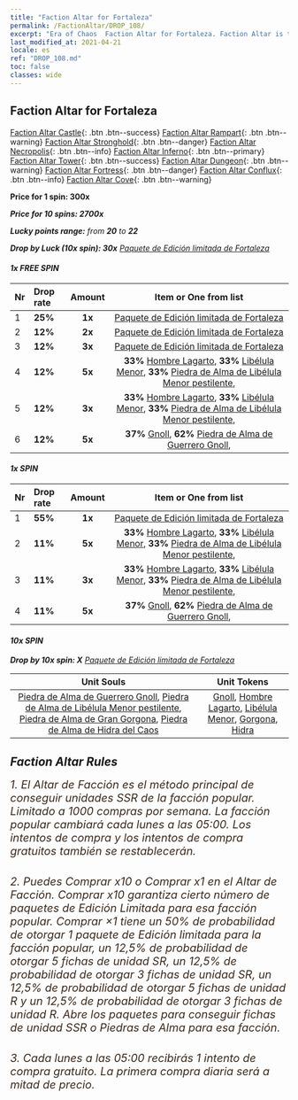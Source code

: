 ```yaml
---
title: "Faction Altar for Fortaleza"
permalink: /FactionAltar/DROP_108/
excerpt: "Era of Chaos  Faction Altar for Fortaleza. Faction Altar is the primary method for obtaining SSR units from the popular faction. Limited to 1,000 purchases each week. The popular faction changes at 05:00 every Monday. Purchase attempts and free purchase attempts will also reset then."
last_modified_at: 2021-04-21
locale: es
ref: "DROP_108.md"
toc: false
classes: wide
---
```


##  Faction Altar for **Fortaleza**

  [Faction Altar Castle](/es/FactionAltar/DROP_101/){: .btn .btn--success} [Faction Altar Rampart](/es/FactionAltar/DROP_102/){: .btn .btn--warning} [Faction Altar Stronghold](/es/FactionAltar/DROP_103/){: .btn .btn--danger} [Faction Altar Necropolis](/es/FactionAltar/DROP_104/){: .btn .btn--info} [Faction Altar Inferno](/es/FactionAltar/DROP_105/){: .btn .btn--primary} [Faction Altar Tower](/es/FactionAltar/DROP_106/){: .btn .btn--success} [Faction Altar Dungeon](/es/FactionAltar/DROP_107/){: .btn .btn--warning} [Faction Altar Fortress](/es/FactionAltar/DROP_108/){: .btn .btn--danger} [Faction Altar Conflux](/es/FactionAltar/DROP_109/){: .btn .btn--info} [Faction Altar Cove](/es/FactionAltar/DROP_112/){: .btn .btn--warning} 

  **Price for 1 spin: 300x** <i class="fas fa-gem"/>

  **Price for 10 spins: 2700x** <i class="fas fa-gem"/>

  **Lucky points range:** from **20** to **22**

  **Drop by Luck (10x spin): 30x** [Paquete de Edición limitada de Fortaleza](/es/Items/con_2142/)

####  1x FREE SPIN 

  |    Nr    |  Drop rate  |  Amount   |   Item or One from list  |
  |:---------|:------------|:---------:|:------------------------:|
  | 1 | **25%** | **1x** | [Paquete de Edición limitada de Fortaleza](/es/Items/con_2142/) |
  | 2 | **12%** | **2x** | [Paquete de Edición limitada de Fortaleza](/es/Items/con_2142/) |
  | 3 | **12%** | **3x** | [Paquete de Edición limitada de Fortaleza](/es/Items/con_2142/) |
  | 4 | **12%** | **5x** |  **33%** [Hombre Lagarto](/es/Items/unt_254/),  **33%** [Libélula Menor](/es/Items/unt_255/),  **33%** [Piedra de Alma de Libélula Menor pestilente](/es/Items/unt_337/),  |
  | 5 | **12%** | **3x** |  **33%** [Hombre Lagarto](/es/Items/unt_254/),  **33%** [Libélula Menor](/es/Items/unt_255/),  **33%** [Piedra de Alma de Libélula Menor pestilente](/es/Items/unt_337/),  |
  | 6 | **12%** | **5x** |  **37%** [Gnoll](/es/Items/unt_253/),  **62%** [Piedra de Alma de Guerrero Gnoll](/es/Items/unt_336/),  |


####  1x SPIN 

  |    Nr    |  Drop rate  |  Amount   |   Item or One from list  |
  |:---------|:------------|:---------:|:------------------------:|
  | 1 | **55%** | **1x** | [Paquete de Edición limitada de Fortaleza](/es/Items/con_2142/) |
  | 2 | **11%** | **5x** |  **33%** [Hombre Lagarto](/es/Items/unt_254/),  **33%** [Libélula Menor](/es/Items/unt_255/),  **33%** [Piedra de Alma de Libélula Menor pestilente](/es/Items/unt_337/),  |
  | 3 | **11%** | **3x** |  **33%** [Hombre Lagarto](/es/Items/unt_254/),  **33%** [Libélula Menor](/es/Items/unt_255/),  **33%** [Piedra de Alma de Libélula Menor pestilente](/es/Items/unt_337/),  |
  | 4 | **11%** | **5x** |  **37%** [Gnoll](/es/Items/unt_253/),  **62%** [Piedra de Alma de Guerrero Gnoll](/es/Items/unt_336/),  |


####  10x SPIN 

  **Drop by 10x spin: X** [Paquete de Edición limitada de Fortaleza](/es/Items/con_2142/)

  |    Unit Souls    |  Unit Tokens  |
  |:----------------:|:-------------:|
  | [Piedra de Alma de Guerrero Gnoll](/es/Items/unt_336/), [Piedra de Alma de Libélula Menor pestilente](/es/Items/unt_337/), [Piedra de Alma de Gran Gorgona](/es/Items/unt_339/), [Piedra de Alma de Hidra del Caos](/es/Items/unt_341/) | [Gnoll](/es/Items/unt_253/), [Hombre Lagarto](/es/Items/unt_254/), [Libélula Menor](/es/Items/unt_255/), [Gorgona](/es/Items/unt_257/), [Hidra](/es/Items/unt_259/) |



## Faction Altar Rules

  <span style="color: #3c2a1e;font-size:20px">1. El Altar de Facción es el método principal de conseguir unidades SSR de la facción popular. Limitado a 1000 compras por semana. La facción popular cambiará cada lunes a las 05:00. Los intentos de compra y los intentos de compra gratuitos también se restablecerán. </span><br/>

<br/>  <span style="color: #3c2a1e;font-size:20px">2. Puedes Comprar x10 o Comprar x1 en el Altar de Facción. Comprar x10 garantiza cierto número de paquetes de Edición Limitada para esa facción popular. Comprar ×1 tiene un 50% de probabilidad de otorgar 1 paquete de Edición limitada para la facción popular, un 12,5% de probabilidad de otorgar 5 fichas de unidad SR, un 12,5% de probabilidad de otorgar 3 fichas de unidad SR, un 12,5% de probabilidad de otorgar 5 fichas de unidad R y un 12,5% de probabilidad de otorgar 3 fichas de unidad R. Abre los paquetes para conseguir fichas de unidad SSR o Piedras de Alma para esa facción.</span>

<br/>  <span style="color: #3c2a1e;font-size:20px">3. Cada lunes a las 05:00 recibirás 1 intento de compra gratuito. La primera compra diaria será a mitad de precio.</span><br/>

<br/>